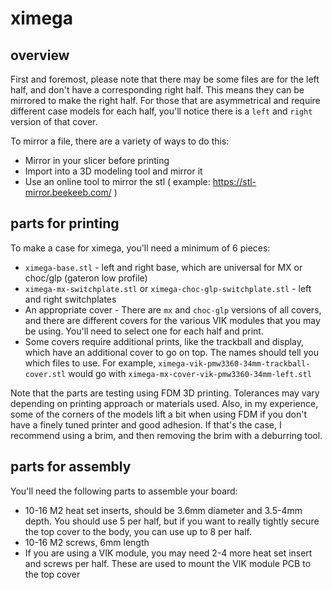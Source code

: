 # ximega

## overview

First and foremost, please note that there may be some files are for the left half, and don't have a corresponding right half. This means they can be mirrored to make the right half. For those that are asymmetrical and require different case models for each half, you'll notice there is a `left` and `right` version of that cover.  

To mirror a file, there are a variety of ways to do this:
* Mirror in your slicer before printing
* Import into a 3D modeling tool and mirror it
* Use an online tool to mirror the stl ( example: https://stl-mirror.beekeeb.com/ )

## parts for printing

To make a case for ximega, you'll need a minimum of 6 pieces:
* `ximega-base.stl` - left and right base, which are universal for MX or choc/glp (gateron low profile)
* `ximega-mx-switchplate.stl` or `ximega-choc-glp-switchplate.stl` - left and right switchplates
* An appropriate cover - There are `mx` and `choc-glp` versions of all covers, and there are different covers for the various VIK modules that you may be using. You'll need to select one for each half and print.
* Some covers require additional prints, like the trackball and display, which have an additional cover to go on top. The names should tell you which files to use. For example, `ximega-vik-pmw3360-34mm-trackball-cover.stl` would go with `ximega-mx-cover-vik-pmw3360-34mm-left.stl`

Note that the parts are testing using FDM 3D printing. Tolerances may vary depending on printing approach or materials used. Also, in my experience, some of the corners of the models lift a bit when using FDM if you don't have a finely tuned printer and good adhesion. If that's the case, I recommend using a brim, and then removing the brim with a deburring tool.

## parts for assembly

You'll need the following parts to assemble your board:
* 10-16 M2 heat set inserts, should be 3.6mm diameter and 3.5-4mm depth. You should use 5 per half, but if you want to really tightly secure the top cover to the body, you can use up to 8 per half.
* 10-16 M2 screws, 6mm length
* If you are using a VIK module, you may need 2-4 more heat set insert and screws per half. These are used to mount the VIK module PCB to the top cover
